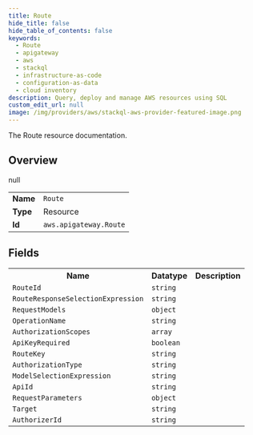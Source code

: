 ```yaml
---
title: Route
hide_title: false
hide_table_of_contents: false
keywords:
  - Route
  - apigateway
  - aws
  - stackql
  - infrastructure-as-code
  - configuration-as-data
  - cloud inventory
description: Query, deploy and manage AWS resources using SQL
custom_edit_url: null
image: /img/providers/aws/stackql-aws-provider-featured-image.png
---
```

The Route resource documentation.

## Overview
<table><tbody>
<tr><td><b>Name</b></td><td><code>Route</code></td></tr>
<tr><td><b>Type</b></td><td>Resource</td></tr>
null
<tr><td><b>Id</b></td><td><code>aws.apigateway.Route</code></td></tr>
</tbody></table>

## Fields
<table><tbody>
<tr><th>Name</th><th>Datatype</th><th>Description</th></tr>
<tr><td><code>RouteId</code></td><td><code>string</code></td><td></td></tr><tr><td><code>RouteResponseSelectionExpression</code></td><td><code>string</code></td><td></td></tr><tr><td><code>RequestModels</code></td><td><code>object</code></td><td></td></tr><tr><td><code>OperationName</code></td><td><code>string</code></td><td></td></tr><tr><td><code>AuthorizationScopes</code></td><td><code>array</code></td><td></td></tr><tr><td><code>ApiKeyRequired</code></td><td><code>boolean</code></td><td></td></tr><tr><td><code>RouteKey</code></td><td><code>string</code></td><td></td></tr><tr><td><code>AuthorizationType</code></td><td><code>string</code></td><td></td></tr><tr><td><code>ModelSelectionExpression</code></td><td><code>string</code></td><td></td></tr><tr><td><code>ApiId</code></td><td><code>string</code></td><td></td></tr><tr><td><code>RequestParameters</code></td><td><code>object</code></td><td></td></tr><tr><td><code>Target</code></td><td><code>string</code></td><td></td></tr><tr><td><code>AuthorizerId</code></td><td><code>string</code></td><td></td></tr>
</tbody></table>